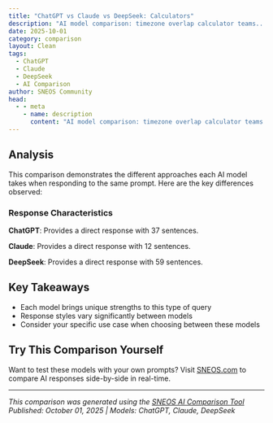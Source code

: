 ```yaml
---
title: "ChatGPT vs Claude vs DeepSeek: Calculators"
description: "AI model comparison: timezone overlap calculator teams..."
date: 2025-10-01
category: comparison
layout: Clean
tags:
  - ChatGPT
  - Claude
  - DeepSeek
  - AI Comparison
author: SNEOS Community
head:
  - - meta
    - name: description
      content: "AI model comparison: timezone overlap calculator teams..."
---
```


<ChatComparison
  title="ChatGPT vs Claude vs DeepSeek: Calculators"
  prompt="timezone overlap calculator teams"
  :responses='{
    "ChatGPT": "To calculate timezone overlaps for Microsoft Teams meetings (or any meetings), you can use several online tools or manually calculate the overlapping working hours for participants in different time zones.\n\n### Option 1: Use Online Time Zone Overlap Tools\nThere are many websites designed specifically to find overlapping work hours between multiple time zones:\n\n1. **Timeanddate.com Meeting Planner**  \n   - Link: https://www.timeanddate.com/worldclock/meeting.html  \n   - Enter the cities or time zones of all participants and it shows overlapping times.\n\n2. **World Time Buddy**  \n   - Link: https://www.worldtimebuddy.com/  \n   - Easy drag-and-drop interface to find shared meeting hours across time zones.\n\n3. **Every Time Zone**  \n   - Link: https://everytimezone.com/  \n   - Visual and interactive timeline for easy comparison.\n\n4. **Timezone.io**  \n   - Link: https://timezone.io/  \n   - Allows you to manage multiple team members\u0027 time zones for quick reference.\n\n### Option 2: Manual Calculation\n1. Gather all participants\u0027 time zones.\n2. Convert working hours (e.g., 9 AM to 5 PM) of each participant to a common reference time zone (e.g., UTC).\n3. Find the overlapping time periods when all participants are available.\n\n### Using Microsoft Teams Features\nMicrosoft Teams integrates with Outlook calendar, which automatically manages time zone differences. When you schedule a meeting:\n\n- Set the meeting time in your local time zone.\n- Invite attendees in different time zones.\n- Each attendee\u2019s calendar shows the meeting in their local time automatically.\n\nHowever, for optimal meeting time (e.g., during working hours for all), use one of the tools above beforehand to choose the best meeting time.\n\n---\n\nIf you want, I can help you calculate a timezone overlap for specific cities or time zones. Just provide the locations or time zones of the participants!",
    "Claude": "I\u0027ll help you create a timezone overlap calculator for teams. Here are a few approaches:\n\n## Quick Online Tools\n\n**Recommended timezone overlap calculators:**\n- **World Clock Meeting Planner** (timeanddate.com)\n- **When2meet** - Great for team scheduling\n- **Calendly** - Built-in timezone detection\n- **Savvytime** - Visual timezone overlap tool\n\n## Simple Manual Calculation\n\n1. **List all team members\u0027 timezones**\n2. **Find the common working hours overlap**\n3. **Consider weekends/holidays in different regions**\n\n## Example Overlap Calculation\n\nLet\u0027s say you have team members in:\n- **New York (EST)**: 9 AM - 5 PM\n- **London (GMT)**: 9 AM - 5 PM  \n- **Tokyo (JST)**: 9 AM - 5 PM\n\n**Overlap windows:**\n- NY 9 AM = London 2 PM = Tokyo 11 PM \u274C\n- NY 3 PM = London 8 PM = Tokyo 5 AM \u274C\n- **Best overlap: NY 9-10 AM = London 2-3 PM = Tokyo 11 PM-12 AM**\n\n## Would you like me to:\n1. **Help calculate specific timezone overlaps** for your team?\n2. **Recommend the best tools** for your situation?\n3. **Create a simple calculator** for your specific timezones?\n\nJust share your team\u0027s locations and I can provide a detailed overlap analysis!",
    "DeepSeek": "Of course! A timezone overlap calculator is essential for scheduling meetings across different teams. Here\u2019s a comprehensive guide, covering the core concepts, tools, and best practices, specifically tailored for teams like yours.\n\n### The Core Concept: Finding the Overlap\n\nThe goal is to find a \u0022window of time\u0022 that falls within the standard working hours (e.g., 9 AM - 5 PM) for all team members, regardless of their timezone.\n\n**Example:**\n*   **Team Member A:** PST (UTC-8) working 9 AM - 5 PM\n*   **Team Member B:** CET (UTC\u002B1) working 9 AM - 5 PM\n*   **Team Member C:** IST (UTC\u002B5:30) working 9 AM - 5 PM\n\nWhen it\u0027s 9 AM in PST, it\u0027s 6 PM in CET and 10:30 PM in IST. The only viable overlap for a live meeting in this case might be very early in the morning for PST and late in the evening for IST.\n\n---\n\n### Method 1: Automated Tools \u0026 Websites (Easiest)\n\nThese are the fastest and most reliable options for teams.\n\n#### 1. **World Time Buddy**\n*   **How it works:** You add multiple timezones in a visual, side-by-side comparison. The interface clearly highlights overlapping working hours.\n*   **Best for:** Quick, ad-hoc scheduling for a handful of people.\n*   **Link:** [worldtimebuddy.com](https://www.worldtimebuddy.com/)\n\n#### 2. **SavvyCal**\n*   **How it works:** A modern scheduling tool that shows your availability and lets invitees choose a slot that works for them. It automatically handles the timezone conversion for the recipient.\n*   **Best for:** External meetings (client calls, interviews) where you want to avoid back-and-forth emails.\n*   **Link:** [savvycal.com](https://savvycal.com/)\n\n#### 3. **Microsoft Teams / Google Meet Integration**\n*   **How it works:** When you schedule a meeting in these platforms, they automatically detect the attendees\u0027 timezones (if they are in the same organization). The \u0022Scheduling Assistant\u0022 in Outlook/Teams shows a grid of free/busy times across timezones.\n*   **Best for:** Internal teams that already use the Microsoft 365 or Google Workspace ecosystems.\n\n---\n\n### Method 2: The Manual Method (Good for Understanding)\n\nSometimes it\u0027s helpful to do it manually to understand the logic.\n\n1.  **Convert Everyone to UTC:** Convert all local working hours to Coordinated Universal Time (UTC). This creates a common baseline.\n    *   *New York (EST/UTC-5) 9 AM - 5 PM* becomes *2 PM - 10 PM UTC*\n    *   *London (GMT/UTC\u002B0) 9 AM - 5 PM* becomes *9 AM - 5 PM UTC*\n    *   *Singapore (SGT/UTC\u002B8) 9 AM - 5 PM* becomes *1 AM - 9 AM UTC*\n\n2.  **Find the Overlapping UTC Window:**\n    *   Look at the earliest end time and the latest start time in UTC.\n    *   **Earliest End Time:** 9 AM UTC (Singapore ends at 9 AM UTC)\n    *   **Latest Start Time:** 2 PM UTC (New York starts at 2 PM UTC)\n    *   **Overlap:** In this case, **there is no overlap** during standard working hours.\n\n3.  **Adjust Working Hours:** To find a meeting time, someone would need to be flexible. If the Singapore team member can stay until 6 PM (10 AM UTC) and the New York member can start at 8 AM (1 PM UTC), a small window from **1 PM UTC to 10 AM UTC** (a 1-hour window) opens up.\n\n---\n\n### Pro Tips for Teams\n\n1.  **Establish Team \u0022Anchor Hours\u0022:** Agree on a 2-4 hour block each day where *everyone* is expected to be available. This guarantees a window for collaboration and meetings. (e.g., \u0022Our team anchor hours are 9 AM - 11 AM PST / 12 PM - 2 PM EST / 5 PM - 7 PM GMT\u0022).\n\n2.  **Leverage Async Communication:** Not every discussion needs a meeting. Use tools like **Slack, Microsoft Teams, or Loom** (for video updates) to communicate without needing everyone online at once.\n\n3.  **Rotate Meeting Times:** If your team is split between, for example, the US and Asia, don\u0027t make one region always take the late-night call. Rotate the meeting time bi-weekly or monthly to share the inconvenience fairly.\n\n4.  **Use a Shared World Clock:** Add a world clock widget to your team\u0027s Slack channel or intranet homepage showing the key timezones of all team members for a quick visual reference.\n\n5.  **Be Explicit with Time:** When scheduling, always state the time in both the local time for the meeting and UTC.\n    *   **Good:** \u0022Standup at 9:30 AM PST (17:30 UTC)\u0022\n    *   **Bad:** \u0022Standup at 9:30 AM\u0022\n\n### Quick-Start Recommendation for Your Team\n\n1.  **For a quick, one-off calculation:** Use **World Time Buddy**.\n2.  **For a permanent, integrated solution:** Use the **Scheduling Assistant** in Microsoft Teams or Google Calendar.\n3.  **For scheduling with people outside your org:** Use **SavvyCal** or **Calendly**.\n\nBy combining the right tools with clear team norms, you can eliminate the headache of timezone math and make your distributed team more efficient."
  }'
  published-date="16:22"
/>

## Analysis

This comparison demonstrates the different approaches each AI model takes when responding to the same prompt. Here are the key differences observed:

### Response Characteristics

**ChatGPT**: Provides a direct response with 37 sentences. 

**Claude**: Provides a direct response with 12 sentences. 

**DeepSeek**: Provides a direct response with 59 sentences. 

## Key Takeaways

- Each model brings unique strengths to this type of query
- Response styles vary significantly between models
- Consider your specific use case when choosing between these models

## Try This Comparison Yourself

Want to test these models with your own prompts? Visit [SNEOS.com](https://sneos.com) to compare AI responses side-by-side in real-time.

---

*This comparison was generated using the [SNEOS AI Comparison Tool](https://sneos.com)*
*Published: October 01, 2025 | Models: ChatGPT, Claude, DeepSeek*

